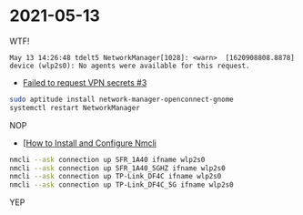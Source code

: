 # 2021-05-13

WTF!

```
May 13 14:26:48 tdelt5 NetworkManager[1028]: <warn>  [1620908808.8878] device (wlp2s0): No agents were available for this request.
```

- [Failed to request VPN secrets #3][]

```bash
sudo aptitude install network-manager-openconnect-gnome
systemctl restart NetworkManager
```

NOP

- [[How to Install and Configure Nmcli][]

```bash
nmcli --ask connection up SFR_1A40 ifname wlp2s0
nmcli --ask connection up SFR_1A40_5GHZ ifname wlp2s0
nmcli --ask connection up TP-Link_DF4C ifname wlp2s0
nmcli --ask connection up TP-Link_DF4C_5G ifname wlp2s0
```

YEP

[Failed to request VPN secrets #3]:
	https://unix.stackexchange.com/questions/315235/failed-to-request-vpn-secrets-3
	"unix.stackexchange.com"

[How to Install and Configure Nmcli]:
	https://www.liquidweb.com/kb/how-to-install-and-configure-nmcli/
	"liquidweb.com"
